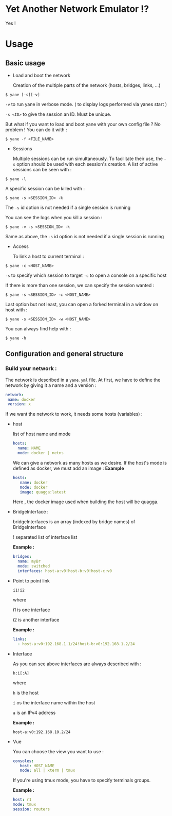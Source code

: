 # Yet Another Network Emulator !?

Yes !

# Usage

## Basic usage

- Load and boot the network

   Creation of the multiple parts of the network (hosts, bridges,
links, ...)

```
$ yane [-s][-v]
```
  `-v` to run yane in verbose mode. ( to display logs performed via yanes start  )

  `-s <ID>` to give the session an ID. Must be unique.

 

  But what if you want to load and boot yane with your own config file ? No problem ! You can do it with :
```
$ yane -f <FILE_NAME>
```

- Sessions

   Multiple sessions can be run simultaneously. 
   To facilitate their use, the `-s` option should be used with each session's creation.
   A list of active sessions can be seen with :

```
$ yane -l
```
   A specific session can be killed with :
```
$ yane -s <SESSION_ID> -k
```
  The `-s` id option is not needed if a single session is running


  You can see the logs when you kill a session :
```
$ yane -v -s <SESSION_ID> -k
```
  Same as above, the `-s` id option is not needed if a single session is running


- Access 

  To link a host to current terminal :

```
$ yane -c <HOST_NAME>
```

  `-s` to specify which session to target
  `-c` to open a console on a specific host 

 
  If there is more than one session, we can specify the session wanted :

```
$ yane -s <SESSION_ID> -c <HOST_NAME>
```
 
  Last option but not least, you can open a forked terminal in a window on host with :
```
$ yane -s <SESSION_ID> -w <HOST_NAME>
```


You can always find help with :
```
$ yane -h
```

## Configuration and general structure

### Build your network :

  The network is described in a `yane.yml` file. At first, we have to define the network by giving it a name and a version :
  ```yaml
  network:
   name: docker
   version: x
  ```
  
  If we want the network to work, it needs some hosts (variables) :

* host

  list of host name and mode

  ```yaml
  hosts:
    name: NAME
    mode: docker | netns
  ```
   We can give a network as many hosts as we desire. If the host's mode is defined as docker, we must add an image :
   **Example**
   ```yaml
   hosts:
      name: docker
      mode: docker
      image: quagga:latest
    ```
    Here , the docker image used when building the host will be quagga.

* BridgeInterface :

  bridgeInterfaces is an array (indexed by bridge names) of BridgeInterface

   ! separated list of interface list

   **Example :**
  ```yaml
  bridges:
    name: myBr
    mode: switched
    interfaces: host-a:v0!host-b:v0!host-c:v0
  ```
* Point to point link

   `i1!i2`

   where

   i1 is one interface

   i2 is another interface

   **Example :**
  ```yaml
  links:
    - host-a:v0:192.168.1.1/24!host-b:v0:192.168.1.2/24
  ```
* Interface

   As you can see above interfaces are always described with :
   ```
   h:i[:A]
   ```

  where

     `h` is the host

     `i` os the interface name within the host

     `a` is an IPv4 address

  **Example :**
  ```
  host-a:v0:192.168.10.2/24
  ```
* Vue

   You can choose the view you want to use :
   ```yaml
   consoles: 
      host: HOST_NAME
      mode: all | xterm | tmux
   ```
   If you're using tmux mode, you have to specify terminals groups.
   
   **Example :**
   ```yaml 
   host: r1
   mode: tmux
   session: routers
   ```

